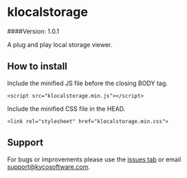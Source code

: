 klocalstorage
=============
####Version: 1.0.1

A plug and play local storage viewer.

How to install
--------------

Include the minified JS file before the closing BODY tag.

	<script src="klocalstorage.min.js"></script>

Include the minified CSS file in the HEAD.

	<link rel="stylesheet" href="klocalstorage.min.css">

Support
-------

For bugs or improvements please use the [issues tab](https://github.com/kyco/klocalstorage/issues)
or email [support@kycosoftware.com](mailto:support@kycosoftware.com).
